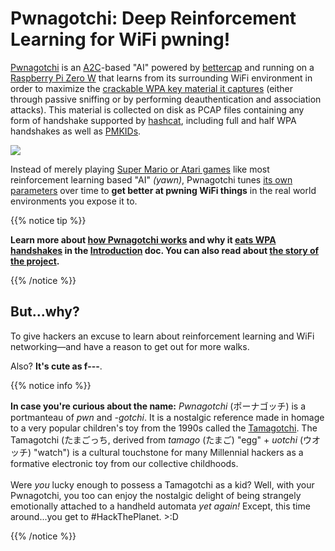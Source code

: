 # Pwnagotchi: Deep Reinforcement Learning for WiFi pwning!

[Pwnagotchi](https://twitter.com/pwnagotchi) is an [A2C](https://hackernoon.com/intuitive-rl-intro-to-advantage-actor-critic-a2c-4ff545978752)-based "AI" powered by [bettercap](https://www.bettercap.org/) and running on a [Raspberry Pi Zero W](https://www.raspberrypi.org/products/raspberry-pi-zero-w/) that learns from its surrounding WiFi environment in order to maximize the [crackable WPA key material it captures](/intro/#wifi-handshakes-101) (either through passive sniffing or by performing deauthentication and association attacks). This material is collected on disk as PCAP files containing any form of handshake supported by [hashcat](https://hashcat.net/hashcat/), including full and half WPA handshakes as well as [PMKIDs](https://www.evilsocket.net/2019/02/13/Pwning-WiFi-networks-with-bettercap-and-the-PMKID-client-less-attack/).

<img src="https://media.giphy.com/media/f9GsXyfgEQbY65fnhu/source.gif"/>

Instead of merely playing [Super Mario or Atari games](https://becominghuman.ai/getting-mario-back-into-the-gym-setting-up-super-mario-bros-in-openais-gym-8e39a96c1e41?gi=c4b66c3d5ced) like most reinforcement learning based "AI" *(yawn)*, Pwnagotchi tunes [its own parameters](https://github.com/evilsocket/pwnagotchi/blob/master/pwnagotchi/defaults.toml#L137) over time to **get better at pwning WiFi things** in the real world environments you expose it to. 

{{% notice tip %}}
<p><strong>Learn more about <a href="/intro/#how-does-pwnagotchi-work">how Pwnagotchi works</a> and why it <a href="/intro/#wifi-handshakes-101">eats WPA handshakes</a> in the <i class='fas fa-star-of-life' style='color:#b33636;'></i> <a href="/intro/">Introduction</a> doc. You can also read about <a href="https://www.evilsocket.net/2019/10/19/Weaponizing-and-Gamifying-AI-for-WiFi-Hacking-Presenting-Pwnagotchi-1-0-0/" target="_blank">the story of the project</a>.</strong></p>
{{% /notice %}}

## But...why?

To give hackers an excuse to learn about reinforcement learning and WiFi networking—and have a reason to get out for more walks.

Also? **It's cute as f---**.

{{% notice info %}}
<p><strong>In case you're curious about the name:</strong> <em>Pwnagotchi</em> (ポーナゴッチ) is a portmanteau of <em>pwn</em> and <em>-gotchi</em>. It is a nostalgic reference made in homage to a very popular children's toy from the 1990s called the <a href="https://en.wikipedia.org/wiki/Tamagotchi">Tamagotchi</a>. The Tamagotchi (たまごっち, derived from <em>tamago</em> (たまご) "egg" + <em>uotchi</em> (ウオッチ) "watch") is a cultural touchstone for many Millennial hackers as a formative electronic toy from our collective childhoods. <br /><br />Were <em>you</em> lucky enough to possess a Tamagotchi as a kid? Well, with your Pwnagotchi, you too can enjoy the nostalgic delight of being strangely emotionally attached to a handheld automata <em>yet again!</em> Except, this time around...you get to #HackThePlanet. >:D</p>
{{% /notice %}}
